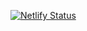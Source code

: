 [![Netlify Status](https://api.netlify.com/api/v1/badges/c521b3f2-b8cd-4545-9fa8-42c2902f4438/deploy-status)](https://app.netlify.com/sites/competent-beaver-63f896/deploys)

